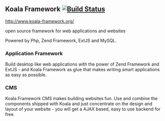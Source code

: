 
## Koala Framework [![Build Status](https://travis-ci.org/koala-framework/koala-framework.png?branch=master)](https://travis-ci.org/koala-framework/koala-framework)

http://www.koala-framework.org/

open source framework for web applications and websites

Powered by Php, Zend Framework, ExtJS and MySQL.

### Application Framework

Build desktop like web applications with the power of Zend Framework and ExtJS - and
Koala Framework as glue that makes writing smart applications as easy as possible.

### CMS

Koala Framework CMS makes building websites fun. Use and combine the components shipped
with Koala and just concentrate on the design and layout of your website - you will
get a AJAX based, easy to use backend for free.

